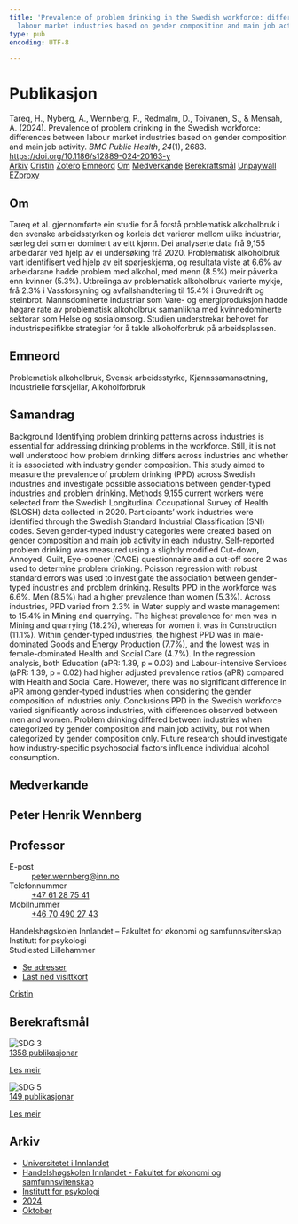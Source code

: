 ```yaml
---
title: 'Prevalence of problem drinking in the Swedish workforce: differences between
  labour market industries based on gender composition and main job activity'
type: pub
encoding: UTF-8

---
```

<h1>Publikasjon</h1>
<article id="csl-bib-container-G98PG4R6" class="csl-bib-container">
  <div class="csl-bib-body"> <div class="csl-entry">Tareq, H., Nyberg, A., Wennberg, P., Redmalm, D., Toivanen, S., &#38; Mensah, A. (2024). Prevalence of problem drinking in the Swedish workforce: differences between labour market industries based on gender composition and main job activity. <i>BMC Public Health</i>, <i>24</i>(1), 2683. <a href="https://doi.org/10.1186/s12889-024-20163-y">https://doi.org/10.1186/s12889-024-20163-y</a></div> </div>
  <div class="csl-bib-buttons">
    <a href="#taxonomy-article-G98PG4R6" alt="archive" class="csl-bib-button">Arkiv</a>
    <a href="https://app.cristin.no/results/show.jsf?id=2312268" alt="Cristin" class="csl-bib-button">Cristin</a>
    <a href="http://zotero.org/groups/5881554/items/G98PG4R6" alt="Zotero" class="csl-bib-button">Zotero</a>
    <a href="#keywords-article-G98PG4R6" alt="keywords" class="csl-bib-button">Emneord</a>
    <a href="#about-article-G98PG4R6" alt="about_pub" class="csl-bib-button">Om</a>
    <a href="#contributors-article-G98PG4R6" alt="contributors" class="csl-bib-button">Medverkande</a>
    <a href="#sdg-article-G98PG4R6" alt="sdg" class="csl-bib-button">Berekraftsmål</a>
    <a href="https://doi.org/10.1186/s12889-024-20163-y" alt="Unpaywall" class="csl-bib-button">Unpaywall</a>
    <a href="https://doi.org/10.1186/s12889-024-20163-y" alt="EZproxy" class="csl-bib-button">EZproxy</a>
  </div>
  <div id="csl-bib-meta-container-G98PG4R6"></div>
</article>
<div id="csl-bib-meta-G98PG4R6" class="csl-bib-meta">
  <article id="about-article-G98PG4R6" class="about_pub-article">
    <h1>Om</h1>
    Tareq et al. gjennomførte ein studie for å forstå problematisk alkoholbruk i den svenske arbeidsstyrken og korleis det varierer mellom ulike industriar, særleg dei som er dominert av eitt kjønn. Dei analyserte data frå 9,155 arbeidarar ved hjelp av ei undersøking frå 2020. Problematisk alkoholbruk vart identifisert ved hjelp av eit spørjeskjema, og resultata viste at 6.6% av arbeidarane hadde problem med alkohol, med menn (8.5%) meir påverka enn kvinner (5.3%). Utbreiinga av problematisk alkoholbruk varierte mykje, frå 2.3% i Vassforsyning og avfallshandtering til 15.4% i Gruvedrift og steinbrot. Mannsdominerte industriar som Vare- og energiproduksjon hadde høgare rate av problematisk alkoholbruk samanlikna med kvinnedominerte sektorar som Helse og sosialomsorg. Studien understrekar behovet for industrispesifikke strategiar for å takle alkoholforbruk på arbeidsplassen.
  </article>
  <article id="keywords-article-G98PG4R6" class="keywords-article">
    <h1>Emneord</h1>
    Problematisk alkoholbruk, Svensk arbeidsstyrke, Kjønnssamansetning, Industrielle forskjellar, Alkoholforbruk
  </article>
  <article id="abstract-article-G98PG4R6" class="abstract-article">
    <h1>Samandrag</h1>
    Background Identifying problem drinking patterns across industries is essential for addressing drinking problems in the workforce. Still, it is not well understood how problem drinking differs across industries and whether it is associated with industry gender composition. This study aimed to measure the prevalence of problem drinking (PPD) across Swedish industries and investigate possible associations between gender-typed industries and problem drinking. Methods 9,155 current workers were selected from the Swedish Longitudinal Occupational Survey of Health (SLOSH) data collected in 2020. Participants’ work industries were identified through the Swedish Standard Industrial Classification (SNI) codes. Seven gender-typed industry categories were created based on gender composition and main job activity in each industry. Self-reported problem drinking was measured using a slightly modified Cut-down, Annoyed, Guilt, Eye-opener (CAGE) questionnaire and a cut-off score 2 was used to determine problem drinking. Poisson regression with robust standard errors was used to investigate the association between gender-typed industries and problem drinking. Results PPD in the workforce was 6.6%. Men (8.5%) had a higher prevalence than women (5.3%). Across industries, PPD varied from 2.3% in Water supply and waste management to 15.4% in Mining and quarrying. The highest prevalence for men was in Mining and quarrying (18.2%), whereas for women it was in Construction (11.1%). Within gender-typed industries, the highest PPD was in male-dominated Goods and Energy Production (7.7%), and the lowest was in female-dominated Health and Social Care (4.7%). In the regression analysis, both Education (aPR: 1.39, p = 0.03) and Labour-intensive Services (aPR: 1.39, p = 0.02) had higher adjusted prevalence ratios (aPR) compared with Health and Social Care. However, there was no significant difference in aPR among gender-typed industries when considering the gender composition of industries only. Conclusions PPD in the Swedish workforce varied significantly across industries, with differences observed between men and women. Problem drinking differed between industries when categorized by gender composition and main job activity, but not when categorized by gender composition only. Future research should investigate how industry-specific psychosocial factors influence individual alcohol consumption.
  </article>
  <article id="contributors-article-G98PG4R6" class="contributors-article">
    <h1>Medverkande</h1>
    <div class="personas"> <div class="vrtx-hinn-person-card"> <div class="photo"> <i class="lar la-user-circle missing-person"></i> </div> <div class="info"> <hgroup><h1>Peter Henrik Wennberg</h1> <h2>Professor</h2> </hgroup><dl> <dt>E-post</dt> <dd> <a href="mailto:peter.wennberg@inn.no">peter.wennberg@inn.no</a> </dd> <dt>Telefonnummer</dt> <dd><a href="tel:+4761287541"> +47 61 28 75 41 </a></dd> <dt>Mobilnummer</dt> <dd><a href="tel:+46704902743"> +46 70 490 27 43 </a></dd> </dl> <p> Handelshøgskolen Innlandet – Fakultet for økonomi og samfunnsvitenskap<br> Institutt for psykologi<br> Studiested Lillehammer </p> <ul class="vrtx-hinn-links"> <li><a href="https://www.inn.no/finn-en-ansatt/peter-wennberg.html#vrtx-hinn-addresses">Se adresser</a></li> <li><a href="https://www.inn.no/finn-en-ansatt/peter-wennberg.html?vrtx=vcf">Last ned visittkort</a></li> </ul> </div> </div> <a href="https://app.cristin.no/persons/show.jsf?id=1497957" alt="Cristin URL" class="personas-cristin">Cristin</a> </div>
  </article>
  <article id="sdg-article-G98PG4R6" class="sdg-article">
    <h1>Berekraftsmål</h1>
    <div class="sdg-container"><div id="sdg3" class="sdg">
        <img src="{{< params subfolder >}}images/sdg/sdg03_nn.png" class="image" alt="SDG 3">
        <div class="sdg-overlay">
          <a href="/nn/archive/?key=?sdg=3#archive" class="sdg-publication-count"><span>1358</span> publikasjonar</a>
          <p><a href="https://fn.no/om-fn/fns-baerekraftsmaal/god-helse-og-livskvalitet?lang=nno-NO" class="sdg-read-more">Les meir</a></p>
        </div>
      </div> <div id="sdg5" class="sdg">
        <img src="{{< params subfolder >}}images/sdg/sdg05_nn.png" class="image" alt="SDG 5">
        <div class="sdg-overlay">
          <a href="/nn/archive/?key=?sdg=5#archive" class="sdg-publication-count"><span>149</span> publikasjonar</a>
          <p><a href="https://fn.no/om-fn/fns-baerekraftsmaal/likestilling-mellom-kjoennene?lang=nno-NO" class="sdg-read-more">Les meir</a></p>
        </div>
      </div></div>
  </article>
  <article id="taxonomy-article-G98PG4R6" class="taxonomy-article">
    <h1>Arkiv</h1>
    <ul>
      <li>
        <a href="/nn/archive/?key=3DCRN523">Universitetet i Innlandet</a>
      </li>
      <li>
        <a href="/nn/archive/?key=DU8Q9LN9">Handelshøgskolen Innlandet - Fakultet for økonomi og samfunnsvitenskap</a>
      </li>
      <li>
        <a href="/nn/archive/?key=KTD9NXA8">Institutt for psykologi</a>
      </li>
      <li>
        <a href="/nn/archive/?key=LS3MUAPD">2024</a>
      </li>
      <li>
        <a href="/nn/archive/?key=4DYQGZ2R">Oktober</a>
      </li>
    </ul>
  </article>
</div>
